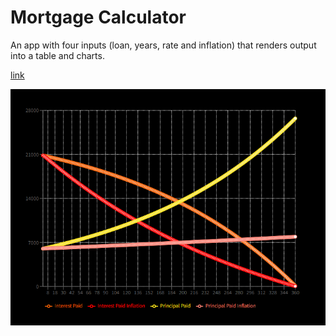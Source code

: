# Mortgage Calculator

An app with four inputs (loan, years, rate and inflation) that renders output into a table and charts.

[link](https://github.com/radimpopp/popp-ita-2022/blob/main/src/pages/MortgageCalculator.tsx)

![Mortgage Calculator](/src/images/mortgage-calculator-screenshot.png)
